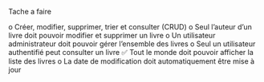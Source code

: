 Tache a faire



o Créer, modifier, supprimer, trier et consulter (CRUD)
o Seul l’auteur d’un livre doit pouvoir modifier et supprimer un livre
o Un utilisateur administrateur doit pouvoir gérer l’ensemble des livres
o Seul un utilisateur authentifié peut consulter un livre
✅ Tout le monde doit pouvoir afficher la liste des livres
o La date de modification doit automatiquement être mise à jour